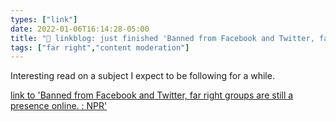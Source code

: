 ```yaml
---
types: ["link"]
date: 2022-01-06T16:14:28-05:00
title: "🔗 linkblog: just finished 'Banned from Facebook and Twitter, far right groups are still a presence online. : NPR'"
tags: ["far right","content moderation"]
---
```

Interesting read on a subject I expect to be following for a while.
 
[link to 'Banned from Facebook and Twitter, far right groups are still a presence online. : NPR'](https://www.npr.org/2022/01/06/1070763913/kicked-off-facebook-and-twitter-far-right-groups-lose-online-clout)
